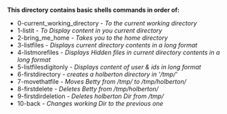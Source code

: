 **This directory contains basic shells commands in order of:**  
* 0-current_working_directory - _To the current working directory_
* 1-listit - _To Display content in you current directory_
* 2-bring_me_home - _Takes you to the home directory_
* 3-listfiles - _Displays current directory contents in a long format_
* 4-listmorefiles - _Displays Hidden files in current directory contents in a long format_
* 5-listfilesdigitonly - _Displays content of user & ids in long format_
* 6-firstdirectory - _creates a holberton directory in '/tmp/'_
* 7-movethatfile - _Moves Betty from /tmp/ to /tmp/holberton/_
* 8-firstdelete - _Deletes Betty from /tmp/holberton/_
* 9-firstdirdeletion - _Deletes holberton Dir from /tmp/_
* 10-back - _Changes working Dir to the previous one_